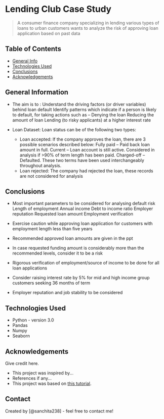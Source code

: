 # Lending Club Case Study
> A consumer finance company specializing in lending various types of loans to urban customers wants to analyze the risk of approving loan application based on past data

## Table of Contents
* [General Info](#general-information)
* [Technologies Used](#technologies-used)
* [Conclusions](#conclusions)
* [Acknowledgements](#acknowledgements)

<!-- You can include any other section that is pertinent to your problem -->

## General Information
- The aim is to :
    Understand the driving factors (or driver variables) behind loan default
    Identify patterns which indicate if a person is likely to default, for taking actions such as –
    Denying the loan
    Reducing the amount of loan
    Lending (to risky applicants) at a higher interest rate

- Loan Dataset:
    Loan status can be of the following two types:
    - Loan accepted: If the company approves the loan, there are 3 possible scenarios described below:
        Fully paid – Paid back loan amount in full.
        Current – Loan account is still active. Considered in analysis if >90% of term length has been paid.
        Charged-off – Defaulted. These two terms have been used interchangeably throughout analysis.
    - Loan rejected: The company had rejected the loan, these records are not considered for analysis


## Conclusions
- Most important parameters to be considered for analysing default risk
    Length of employment
    Annual income
    Debt to income ratio
    Employer reputation
    Requested loan amount
    Employment verification

- Exercise caution while approving loan application for customers with employment length less than five years
- Recommended approved loan amounts are given in the ppt
- In case requested funding amount is considerably more than the recommended levels, consider it to be a risk
- Rigorous verification of employment/source of income to be done for all loan applications
- Consider raising interest rate by 5% for mid and high income group customers seeking 36 months of term
- Employer reputation and job stability to be considered


## Technologies Used
- Python - version 3.0
- Pandas
- Numpy
- Seaborn

## Acknowledgements
Give credit here.
- This project was inspired by...
- References if any...
- This project was based on [this tutorial](https://www.example.com).


## Contact
Created by [@sanchita238] - feel free to contact me!


<!-- Optional -->
<!-- ## License -->
<!-- This project is open source and available under the [... License](). -->

<!-- You don't have to include all sections - just the one's relevant to your project -->